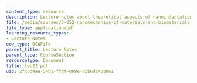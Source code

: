 ```yaml
---
content_type: resource
description: Lecture notes about theoretical aspects of nanoindentation.
file: /media/courses/3-052-nanomechanics-of-materials-and-biomaterials-spring-2007/2fc6d4aa54b1ffdf899ed3b6dc408961_lec22.pdf
file_type: application/pdf
learning_resource_types:
- Lecture Notes
ocw_type: OCWFile
parent_title: Lecture Notes
parent_type: CourseSection
resourcetype: Document
title: lec22.pdf
uid: 2fc6d4aa-54b1-ffdf-899e-d3b6dc408961
---
```

